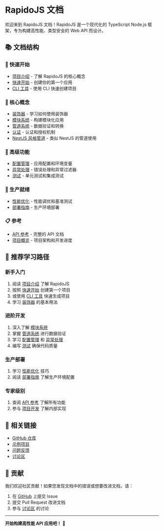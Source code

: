 # RapidoJS 文档

欢迎来到 RapidoJS 文档！RapidoJS 是一个现代化的 TypeScript Node.js 框架，专为构建高性能、类型安全的 Web API 而设计。

## 📚 文档结构

### 🚀 快速开始
- [项目介绍](./intro.md) - 了解 RapidoJS 的核心概念
- [快速开始](./getting-started.md) - 创建你的第一个应用
- [CLI 工具](./cli.md) - 使用 CLI 快速创建项目

### 📖 核心概念
- [装饰器](./decorators.md) - 学习如何使用装饰器
- [模块系统](./modules.md) - 构建模块化应用
- [管道系统](./pipes.md) - 数据验证和转换
- [认证](./auth.md) - 认证和授权机制
- [NestJS 风格管道](./nestjs-style-pipes.md) - 类似 NestJS 的管道使用

### 🔧 高级功能
- [配置管理](./configuration.md) - 应用配置和环境变量
- [异常处理](./exception-filters.md) - 错误处理和异常过滤器
- [测试](./testing.md) - 单元测试和集成测试

### 🚀 生产就绪
- [性能优化](./performance.md) - 性能调优和基准测试
- [部署指南](./deployment.md) - 生产环境部署

### 📋 参考
- [API 参考](./api-reference.md) - 完整的 API 文档
- [项目概览](./overview.md) - 项目架构和开发进度

## 🎯 推荐学习路径

### 新手入门
1. 阅读 [项目介绍](./intro.md) 了解 RapidoJS
2. 按照 [快速开始](./getting-started.md) 创建第一个项目
3. 或使用 [CLI 工具](./cli.md) 快速生成项目
4. 学习 [装饰器](./decorators.md) 的基本用法

### 进阶开发
1. 深入了解 [模块系统](./modules.md) 
2. 掌握 [管道系统](./pipes.md) 进行数据验证
3. 学习 [配置管理](./configuration.md) 和 [异常处理](./exception-filters.md)
4. 编写 [测试](./testing.md) 确保代码质量

### 生产部署
1. 学习 [性能优化](./performance.md) 技巧
2. 阅读 [部署指南](./deployment.md) 了解生产环境配置

### 专家级别
1. 查阅 [API 参考](./api-reference.md) 了解所有功能
2. 参与 [项目开发](./overview.md) 了解内部实现

## 🔗 相关链接

- [GitHub 仓库](https://github.com/rapidojs/rapidojs)
- [示例项目](https://github.com/rapidojs/rapidojs/tree/main/apps/example-api)
- [问题反馈](https://github.com/rapidojs/rapidojs/issues)
- [讨论区](https://github.com/rapidojs/rapidojs/discussions)

## 🤝 贡献

我们欢迎社区贡献！如果您发现文档中的错误或想要改进文档，请：

1. 在 [GitHub](https://github.com/rapidojs/rapidojs) 上提交 Issue
2. 提交 Pull Request 改进文档
3. 参与 [讨论区](https://github.com/rapidojs/rapidojs/discussions) 的讨论

---

**开始构建高性能 API 应用吧！** 🚀 
